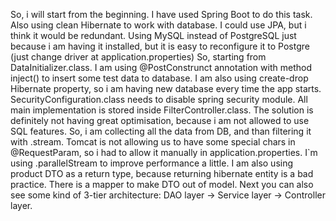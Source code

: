 So, i will start from the beginning.
I have used Spring Boot to do this task.
Also using clean Hibernate to work with database. I could use JPA, but i think it would be redundant.
Using MySQL instead of PostgreSQL just because i am having it installed, but it is easy to reconfigure it to Postgre (just change driver at application.properties)
So, starting from DataInitializer.class. I am using @PostConstrunct annotation with method inject() to insert some test data to database. I am also using create-drop Hibernate
property, so i am having new database every time the app starts.
SecurityConfiguration.class needs to disable spring security module.
All main implementation is stored inside FilterController.class. The solution is definitely not having great optimisation, because i am not allowed to use SQL features.
So, i am collecting all the data from DB, and than filtering it with .stream. Tomcat is not allowing us to have some special chars in @RequestParam, so i had to allow it
manually in application.properties. I`m using .parallelStream to improve performance a little.
I am also using product DTO as a return type, because returning hibernate entity is a bad practice. There is a mapper to make DTO out of model.
Next you can also see some kind of 3-tier architecture: DAO layer -> Service layer -> Controller layer.